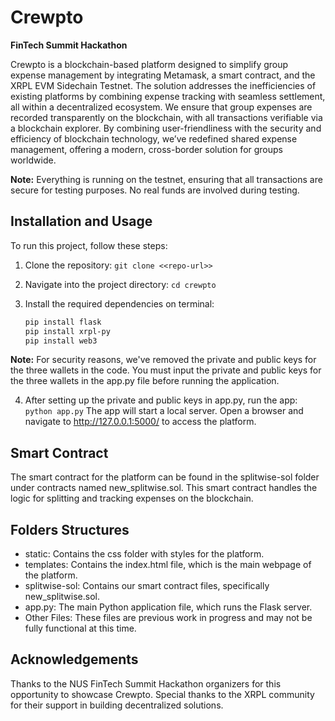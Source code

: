 # Crewpto

**FinTech Summit Hackathon**

Crewpto is a blockchain-based platform designed to simplify group expense management by integrating Metamask, a smart contract, and the XRPL EVM Sidechain Testnet. The solution addresses the inefficiencies of existing platforms by combining expense tracking with seamless settlement, all within a decentralized ecosystem. We ensure that group expenses are recorded transparently on the blockchain, with all transactions verifiable via a blockchain explorer. By combining user-friendliness with the security and efficiency of blockchain technology, we’ve redefined shared expense management, offering a modern, cross-border solution for groups worldwide.

**Note:** Everything is running on the testnet, ensuring that all transactions are secure for testing purposes. No real funds are involved during testing.

## Installation and Usage
To run this project, follow these steps:

1. Clone the repository:
   `git clone <<repo-url>>`

2. Navigate into the project directory:
   `cd crewpto`

3. Install the required dependencies on terminal:
   ```bash
   pip install flask
   pip install xrpl-py
   pip install web3

**Note:** For security reasons, we've removed the private and public keys for the three wallets in the code. You must input the private and public keys for the three wallets in the app.py file before running the application.

4. After setting up the private and public keys in app.py, run the app:
   `python app.py`
The app will start a local server. Open a browser and navigate to http://127.0.0.1:5000/ to access the platform.

## Smart Contract

The smart contract for the platform can be found in the splitwise-sol folder under contracts named new_splitwise.sol. This smart contract handles the logic for splitting and tracking expenses on the blockchain.

## Folders Structures

- static: Contains the css folder with styles for the platform.
- templates: Contains the index.html file, which is the main webpage of the platform.
- splitwise-sol: Contains our smart contract files, specifically new_splitwise.sol.
- app.py: The main Python application file, which runs the Flask server.
- Other Files: These files are previous work in progress and may not be fully functional at this time.

## Acknowledgements

Thanks to the NUS FinTech Summit Hackathon organizers for this opportunity to showcase Crewpto.
Special thanks to the XRPL community for their support in building decentralized solutions.

   

